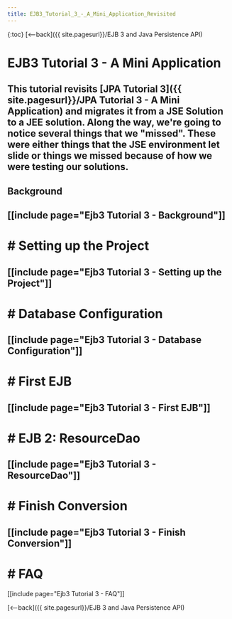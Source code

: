 ```yaml
---
title: EJB3_Tutorial_3_-_A_Mini_Application_Revisited
---
```

{:toc}
[<--back]({{ site.pagesurl}}/EJB 3 and Java Persistence API)

# EJB3 Tutorial 3 - A Mini Application

This tutorial revisits [JPA Tutorial 3]({{ site.pagesurl}}/JPA Tutorial 3 - A Mini Application) and migrates it from a JSE Solution to a JEE solution. Along the way, we're going to notice several things that we "missed". These were either things that the JSE environment let slide or things we missed because of how we were testing our solutions.
----
## Background
[[include page="Ejb3 Tutorial 3 - Background"]]
----
# # Setting up the Project
[[include page="Ejb3 Tutorial 3 - Setting up the Project"]]
----
# # Database Configuration
[[include page="Ejb3 Tutorial 3 - Database Configuration"]]
----
# # First EJB
[[include page="Ejb3 Tutorial 3 - First EJB"]]
----
# # EJB 2: ResourceDao
[[include page="Ejb3 Tutorial 3 - ResourceDao"]]
----
# # Finish Conversion
[[include page="Ejb3 Tutorial 3 - Finish Conversion"]]
----
# # FAQ
[[include page="Ejb3 Tutorial 3 - FAQ"]]

[<--back]({{ site.pagesurl}}/EJB 3 and Java Persistence API)

